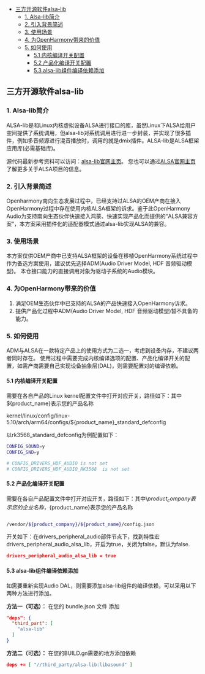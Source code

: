 - [三方开源软件alsa-lib](#三方开源软件alsa-lib)
  - [1. Alsa-lib简介](#1-alsa-lib简介)
  - [2. 引入背景简述](#2-引入背景简述)
  - [3. 使用场景](#3-使用场景)
  - [4. 为OpenHarmony带来的价值](#4-为openharmony带来的价值)
  - [5. 如何使用](#5-如何使用)
    - [5.1 内核编译开关配置](#51-内核编译开关配置)
    - [5.2 产品化编译开关配置](#52-产品化编译开关配置)
    - [5.3 alsa-lib组件编译依赖添加](#53-alsa-lib组件编译依赖添加)
## 三方开源软件alsa-lib
### 1. Alsa-lib简介
ALSA-lib是和Linux内核虚拟设备ALSA进行接口的库，虽然Linux下ALSA给用户空间提供了系统调用，但alsa-lib对系统调用进行进一步封装，并实现了很多插件，例如多音频源进行混音播放时，调用的就是dmix插件。ALSA-lib是ALSA框架应用库(必需基础库)。

源代码最新参考资料可以访问：[alsa-lib官网主页](http://www.alsa-project.org/alsa-doc/alsa-lib/)。
您也可以通过[ALSA官网主页](http://www.alsa-project.org)了解更多关于ALSA项目的信息。

### 2. 引入背景简述
Openharmony南向生态发展过程中，已经支持过ALSA的OEM产商在接入OpenHarmony过程中存在使用内核ALSA框架的诉求。鉴于此OpenHarmony Audio为支持南向生态伙伴快速接入鸿蒙、快速实现产品化而提供的“ALSA兼容方案”，本方案采用插件化的适配器模式通过alsa-lib实现ALSA的兼容。

### 3. 使用场景
本方案仅供OEM产商中已支持ALSA框架的设备在移植OpenHarmony系统过程中作为备选方案使用，建议优先选择ADM(Audio Driver Model, HDF 音频驱动模型)。
本仓接口能力的直接调用对象为驱动子系统的Audio模块。

### 4. 为OpenHarmony带来的价值
1. 满足OEM生态伙伴中已支持的ALSA的产品快速接入OpenHarmony诉求。
2. 提供产品化过程中ADM(Audio Driver Model, HDF 音频驱动模型)暂不具备的能力。

### 5. 如何使用
ADM与ALSA在一款特定产品上的使用方式为二选一，考虑到设备内存，不建议两者同时存在。
使用过程中需要完成内核编译选项的配置、产品化编译开关的配置，如需产商需要自己实现设备抽象层(DAL)，则需要配置对的编译依赖。

#### 5.1 内核编译开关配置

需要在各自产品的Linux kernel配置文件中打开对应开关，路径如下：其中${product_name}表示您的产品名称

kernel/linux/config/linux-5.10/arch/arm64/configs/${product_name}_standard_defconfig

以rk3568_standard_defconfig为例配置如下：

```sh
CONFIG_SOUND=y
CONFIG_SND=y

# CONFIG_DRIVERS_HDF_AUDIO is not set
# CONFIG_DRIVERS_HDF_AUDIO_RK3568  is not set
```
#### 5.2 产品化编译开关配置

需要在各自产品配置文件中打开对应开关，路径如下：其中\\${product_company}表示您的企业名称，${product_name}表示您的产品名称
```bash

/vendor/${product_company}/${product_name}/config.json
```
开关如下：在drivers_peripheral_audio部件节点下，找到特性宏drivers_peripheral_audio_alsa_lib，开启为true，关闭为false，默认为false.
```json
drivers_peripheral_audio_alsa_lib = true
```

#### 5.3 alsa-lib组件编译依赖添加
如需要重新实现Audio DAL，则需要添加alsa-lib组件的编译依赖，可以采用以下两种方法进行添加。

**方法一（可选）：**
在您的 bundle.json 文件 添加
```json
"deps": {
  "third_part": [
    "alsa-lib"
  ]
}
```
**方法二（可选）：**
在您的BUILD.gn需要的地方添加依赖
```json
deps += [ "//third_party/alsa-lib:libasound" ]
```

